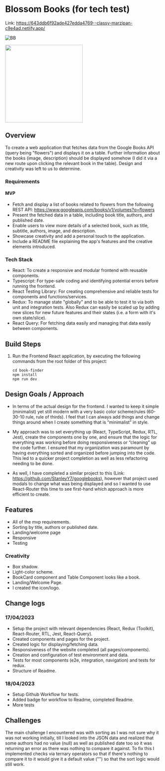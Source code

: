 # Blossom Books (for tech test)

Link: https://643ddb6f92ade427edda4769--classy-marzipan-c9e4ad.netlify.app/

![BB](https://user-images.githubusercontent.com/119549394/232633436-bba6ec67-abfd-4c36-af96-d1a62c0000d2.png)

<img width="250" src="https://github.com/StanleyY7/gbooksTechTest/actions/workflows/main.yml/badge.svg"/>

## Overview

To create a web application that fetches data from the Google Books API (query being "flowers") and displays it on a table. Further information about the books (image, description) should be displayed somehow (I did it via a new route upon clicking the relevant book in the table). Design and creativity was left to us to determine.

### Requirements

#### MVP

-   Fetch and display a list of books related to flowers from the following REST API: https://www.googleapis.com/books/v1/volumes?q=flowers
-   Present the fetched data in a table, including book title, authors, and published date.
-   Enable users to view more details of a selected book, such as title, subtitle, authors, image, and description.
-   Showcase creativity and add a personal touch to the application.
-   Include a README file explaining the app's features and the creative elements introduced.

### Tech Stack

- React: To create a responsive and modular frontend with reusable components.
- Typescript: For type-safe coding and identifying potential errors before running the frontend.
- React Testing Library: For creating comprehensive and reliable tests for components and functions/services.
- Redux: To manage state "globally" and to be able to test it to via both unit and integration tests. Also Redux can easily be scaled up by adding new slices for new future features and their states (i.e. a form with it's own state/slice). 
- React Query: For fetching data easily and managing that data easily between components.   

## Build Steps

1. Run the Frontend React application, by executing the following commands from the root folder of this project:

       cd book-finder
       npm install
       npm run dev

## Design Goals / Approach

-   In terms of the actual design for the frontend. I wanted to keep it simple (minimalist) yet still modern with a very basic color scheme/rules (60-30-10 rule, rule of thirds). I feel that I can always add things and change things around when I create something that is “minimalist” in style. 

-   My approach was to set everything up (React, TypeScript, Redux, RTL, Jest), create the components one by one, and ensure that the logic for everything was working before doing responsiveness or “cleaning” up the code further. I ensured that my organization was paramount by having everything sorted and organized before jumping into the code. This led to a quicker project completion as well as less refactoring needing to be done.

- As well, I have completed a similar project to this (Link: https://github.com/StanleyY7/googlebooks), however that project used modals to change what was being displayed and so I wanted to use React-Router this time to see first-hand which approach is more efficient to create.  

## Features

- All of the mvp requirements.
- Sorting by title, authors or published date.
- Landing/welcome page
- Responsive
- Testing

### Creativity

- Box shadow.
- Light-color scheme.
- BookCard component and Table Component looks like a book. 
- Landing/Welcome Page.
- I created the icon/logo.

## Change logs

### 17/04/2023

- Setup the project with relevant dependencies (React, Redux (Toolkit), React-Router, RTL, Jest, React-Query).
- Created components and pages for the project.
- Created logic for displaying/fetching data.
- Responsiveness of the website completed (all pages/components).
- Creation and configuration of test environment and data.
- Tests for most components (e2e, integration, navigation) and tests for redux.
- Structure of Readme.

### 18/04/2023

- Setup Github Workflow for tests.
- Added badge for workflow to Readme, completed Readme.
- More tests

## Challenges

The main challenge I encountered was with sorting as I was not sure why it was not working initially, till I looked into the JSON data and realized that some authors had no value (null) as well as published date too so it was returning an error as there was nothing to compare it against. To fix this I implemented checks via ternary operators so that if there's nothing to compare it to it would give it a default value ("") so that the sort logic would still work. 

